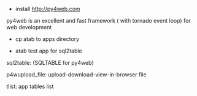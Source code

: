 - install http://py4web.com 

py4web is an excellent and fast framework ( with tornado event loop) for web development

- cp atab to apps directory

- atab test app for sql2table 

sql2table:  (SQLTABLE for py4web)

p4wupload_file: upload-download-view-in-browser file 

tlist: app tables list
